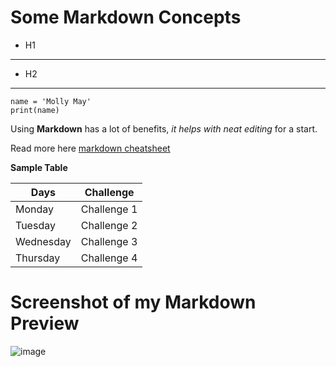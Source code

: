# Some Markdown Concepts

- H1

---

- H2

---

```some python code
name = 'Molly May'
print(name)
```

Using **Markdown** has a lot of benefits, _it helps with neat editing_ for a start.

Read more here [markdown cheatsheet](https://github.com/adam-p/markdown-here/wiki/Markdown-Cheatsheet)

**Sample Table**

| Days      |  Challenge  |
| --------- | :---------: |
| Monday    | Challenge 1 |
| Tuesday   | Challenge 2 |
| Wednesday | Challenge 3 |
| Thursday  | Challenge 4 |


# Screenshot of my Markdown Preview

![image](https://user-images.githubusercontent.com/49791498/89664110-8ede0900-d8ce-11ea-83b6-1f3da32d3e40.png)
